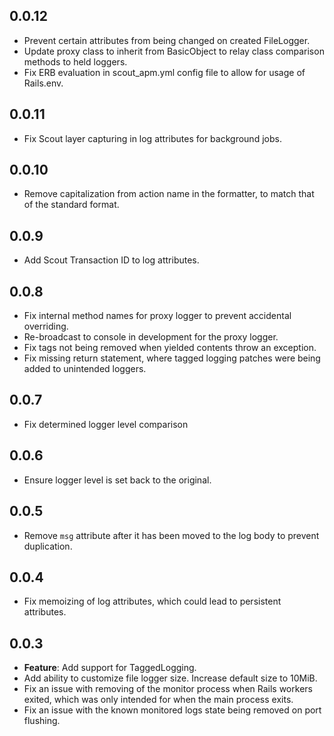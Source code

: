 ## 0.0.12
* Prevent certain attributes from being changed on created FileLogger.
* Update proxy class to inherit from BasicObject to relay class comparison methods
to held loggers.
* Fix ERB evaluation in scout_apm.yml config file to allow for usage of Rails.env.

## 0.0.11
* Fix Scout layer capturing in log attributes for background jobs.

## 0.0.10
* Remove capitalization from action name in the formatter, to match that of the standard format.

## 0.0.9
* Add Scout Transaction ID to log attributes.

## 0.0.8
* Fix internal method names for proxy logger to prevent accidental overriding.
* Re-broadcast to console in development for the proxy logger.
* Fix tags not being removed when yielded contents throw an exception.
* Fix missing return statement, where tagged logging patches were being added to unintended loggers.

## 0.0.7
* Fix determined logger level comparison

## 0.0.6
* Ensure logger level is set back to the original.

## 0.0.5
* Remove `msg` attribute after it has been moved to the log body to prevent duplication.

## 0.0.4
* Fix memoizing of log attributes, which could lead to persistent attributes.

## 0.0.3
* **Feature**: Add support for TaggedLogging.
* Add ability to customize file logger size. Increase default size to 10MiB.
* Fix an issue with removing of the monitor process when Rails workers exited, which was only intended for when the main process exits.
* Fix an issue with the known monitored logs state being removed on port flushing.

